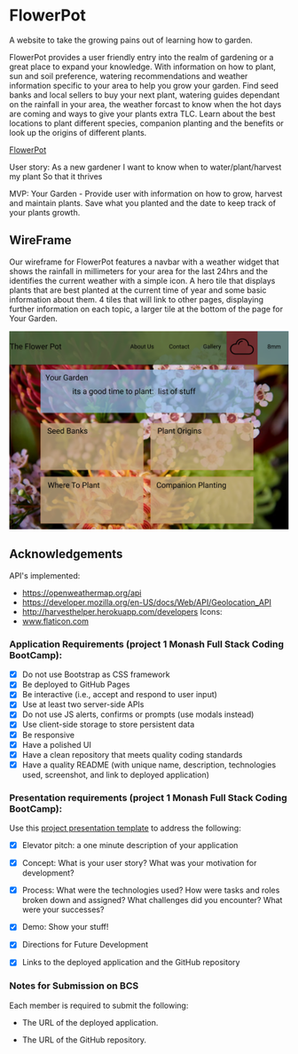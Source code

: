 # FlowerPot

A website to take the growing pains out of learning how to garden.

FlowerPot provides a user friendly entry into the realm of gardening or a great place to expand your knowledge.
With information on how to plant, sun and soil preference, watering recommendations and weather information specific to your area to help you grow your garden.
Find seed banks and local sellers to buy your next plant, watering guides dependant on the rainfall in your area, the weather forcast to know when the hot days are coming and ways to give your plants extra TLC. Learn about the best locations to plant different species, companion planting and the benefits or look up the origins of different plants.

[FlowerPot](https://flowerpotpeople.github.io/FlowerPot/)

User story:
As a new gardener
I want to know when to water/plant/harvest my plant
So that it thrives

MVP: Your Garden -
Provide user with information on how to grow, harvest and maintain plants.
Save what you planted and the date to keep track of your plants growth.

## WireFrame

Our wireframe for FlowerPot features a navbar with a weather widget that shows the rainfall in millimeters for your area for the last 24hrs and the identifies the current weather with a simple icon. A hero tile that displays plants that are best planted at the current time of year and some basic information about them.
4 tiles that will link to other pages, displaying further information on each topic, a larger tile at the bottom of the page for Your Garden.

![Wireframe of the landing page for FlowerPot](./assets/images/FlowerPotWireFrame.png)

## Acknowledgements

API's implemented:

-   https://openweathermap.org/api
-   https://developer.mozilla.org/en-US/docs/Web/API/Geolocation_API
-   http://harvesthelper.herokuapp.com/developers
    Icons:
-   www.flaticon.com

### Application Requirements (project 1 Monash Full Stack Coding BootCamp):

-   [x] Do not use Bootstrap as CSS framework
-   [x] Be deployed to GitHub Pages
-   [x] Be interactive (i.e., accept and respond to user input)
-   [x] Use at least two server-side APIs
-   [x] Do not use JS alerts, confirms or prompts (use modals instead)
-   [x] Use client-side storage to store persistent data
-   [x] Be responsive
-   [x] Have a polished UI
-   [x] Have a clean repository that meets quality coding standards
-   [x] Have a quality README (with unique name, description, technologies used, screenshot, and link to deployed application)

### Presentation requirements (project 1 Monash Full Stack Coding BootCamp):

Use this [project presentation template](https://docs.google.com/presentation/d/1_u8TKy5zW5UlrVQVnyDEZ0unGI2tjQPDEpA0FNuBKAw/edit?usp=sharing) to address the following:

-   [x] Elevator pitch: a one minute description of your application

-   [x] Concept: What is your user story? What was your motivation for development?

-   [x] Process: What were the technologies used? How were tasks and roles broken down and assigned? What challenges did you encounter? What were your successes?

-   [x] Demo: Show your stuff!

-   [x] Directions for Future Development

-   [x] Links to the deployed application and the GitHub repository

### Notes for Submission on BCS

Each member is required to submit the following:

-   The URL of the deployed application.

-   The URL of the GitHub repository.

